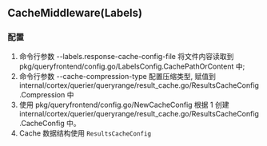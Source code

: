 ## CacheMiddleware(Labels)

### 配置
1. 命令行参数 --labels.response-cache-config-file 将文件内容读取到 pkg/queryfrontend/config.go/LabelsConfig.CachePathOrContent 中;
2. 命令行参数 --cache-compression-type 配置压缩类型, 赋值到 internal/cortex/querier/queryrange/result_cache.go/ResultsCacheConfig.Compression 中
3. 使用 pkg/queryfrontend/config.go/NewCacheConfig 根据 1 创建 internal/cortex/querier/queryrange/result_cache.go/ResultsCacheConfig.CacheConfig 中。
4. Cache 数据结构使用 `ResultsCacheConfig`
